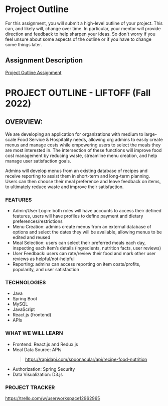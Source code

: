 # Project Outline
For this assignment, you will submit a high-level outline of your project. This can, and likely will, change over time. In particular, your mentor will provide direction and feedback to help sharpen your ideas. So don't worry if you feel unsure about some aspects of the outline or if you have to change some things later.

## Assignment Description
[Project Outline Assignment](https://education.launchcode.org/liftoff/modules/assignments/project-outline)

# PROJECT OUTLINE - LIFTOFF (Fall 2022)

## OVERVIEW:
We are developing an application for organizations with medium to large-scale Food Service & Hospitality needs, allowing org admins to easily create menus and manage costs while empowering users to select the meals they are most interested in. The intersection of these functions will improve food cost management by reducing waste, streamline menu creation, and help manage user satisfaction goals.

Admins will develop menus from an existing database of recipes and receive reporting to assist them in short-term and long-term planning. Users can then choose their meal preference and leave feedback on items, to ultimately reduce waste and improve their satisfaction.

### FEATURES
- Admin/User Login: both roles will have accounts to access their defined features, users will have profiles to define payment and dietary preferences/restrictions
- Menu Creation: admins create menus from an external database of options and select the dates they will be available, allowing menus to be edited and reused
- Meal Selection: users can select their preferred meals each day, inspecting each item’s details (ingredients, nutrition facts, user reviews)
- User Feedback: users can rate/review their food and mark other user reviews as helpful/not-helpful
- Reporting: admins can access reporting on item costs/profits, popularity, and user satisfaction

### TECHNOLOGIES
- Java
- Spring Boot
- MySQL
- JavaScript
- React.js (frontend)
- APIs

### WHAT WE WILL LEARN
- Frontend: React.js and Redux.js
- Meal Data Source: APIs
    > https://rapidapi.com/spoonacular/api/recipe-food-nutrition
- Authorization: Spring Security
- Data Visualization: D3.js 

### PROJECT TRACKER
https://trello.com/w/userworkspace12962965
